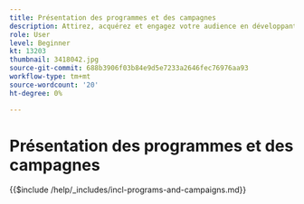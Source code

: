 ```yaml
---
title: Présentation des programmes et des campagnes
description: Attirez, acquérez et engagez votre audience en développant une stratégie de marketing de contenu.
role: User
level: Beginner
kt: 13203
thumbnail: 3418042.jpg
source-git-commit: 688b3906f03b84e9d5e7233a2646fec76976aa93
workflow-type: tm+mt
source-wordcount: '20'
ht-degree: 0%

---
```



# Présentation des programmes et des campagnes

{{$include /help/_includes/incl-programs-and-campaigns.md}}